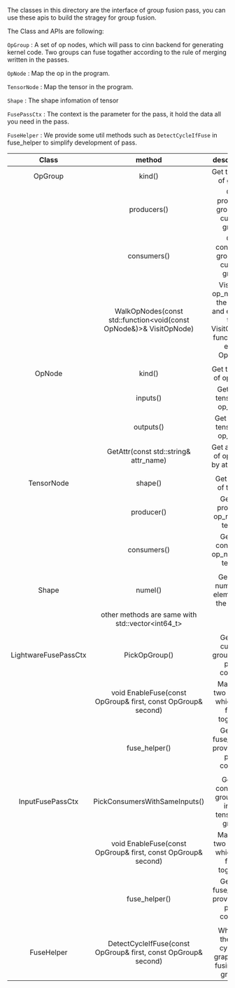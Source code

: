 The classes in this directory are the interface of group fusion pass, you can use these apis to build the stragey for group fusion.

The Class and APIs are following:

`OpGroup` : A set of op nodes, which will pass to cinn backend for generating kernel code. Two groups can fuse togather according to the rule of merging written in the passes.

`OpNode` : Map the op in the program.

`TensorNode` : Map the tensor in the program.

`Shape` : The shape infomation of tensor

`FusePassCtx` : The context is the parameter for the pass, it hold the data all you need in the pass.

`FuseHelper` : We provide some util methods such as `DetectCycleIfFuse` in fuse_helper to simplify development of pass.

| Class      | method | description |
| :--:       | :--: | :--: |
| OpGroup  | kind()| Get the Kind of group |
|            | producers()| Get producer groups of current group |
|            | consumers() | Get consumer groups of current group |
|            | WalkOpNodes(const std::function<void(const OpNode&)>& VisitOpNode) | Visit the op_nodes in the group and execute the VisitOpNode function for each OpNode |
|  |  |  |
| OpNode   | kind() | Get the Kind of op_node |
|            | inputs() | Get input tensors of op_node |
|            | outputs() | Get output tensors of op_node |
|            | GetAttr(const std::string& attr_name) | Get attribute of op_node by attr name |
|  |  |  |
| TensorNode | shape() | Get shape of tensor |
|            | producer() | Get the producer op_node of tensor |
|            | consumers() | Get the consumer op_nodes of tensor |
|  |  |  |
| Shape    | numel() | Get total number of elements in the shape |
|            | other methods are same with std::vector<int64_t> | |
|  |  |  |
| LightwareFusePassCtx | PickOpGroup() | Get the current group in the pass context |
|                      | void EnableFuse(const OpGroup& first, const OpGroup& second) | Mark the two groups which can fuse togather |
|  | fuse_helper()     | Get the fuse_helper provided by pass context  |
|  |  |  |
| InputFusePassCtx   | PickConsumersWithSameInputs() | Get all consumer groups for input tensors of graph |
|                      | void EnableFuse(const OpGroup& first, const OpGroup& second) | Mark the two groups which can fuse togather |
|  | fuse_helper()     | Get the fuse_helper provided by pass context  |
|  |  |  |
| FuseHelper | DetectCycleIfFuse(const OpGroup& first, const OpGroup& second) | Whether there is cycle in graph after fusing two groups |
